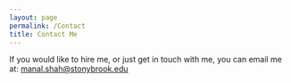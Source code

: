 ```yaml
---
layout: page
permalink: /Contact
title: Contact Me
---
```

If you would like to hire me, or just get in touch with me, you can email me at:
[manal.shah@stonybrook.edu](https://mailto:manal.shah@stonybrook.edu)


